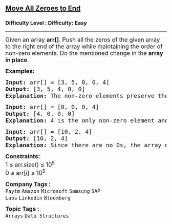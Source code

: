 <h2><a href="https://www.geeksforgeeks.org/problems/move-all-zeroes-to-end-of-array0751/1?page=4&category=Arrays&sortBy=submissions">Move All Zeroes to End</a></h2><h3>Difficulty Level : Difficulty: Easy</h3><hr><div class="problems_problem_content__Xm_eO"><p><span style="font-size: 18px;">Given an array <strong>arr[]</strong>. Push all the zeros of the given array to the right end of the array while maintaining the order of non-zero elements. Do the mentioned change in the <strong>array in place</strong>.</span></p>
<p><span style="font-size: 18px;"><strong>Examples:</strong></span></p>
<pre><span style="font-size: 18px;"><strong>Input: </strong>arr[] = [3, 5, 0, 0, 4]
<strong>Output:</strong> [3, 5, 4, 0, 0]
<strong>Explanation:</strong> The non-zero elements preserve their order while the 0 elements are moved to the right.
</span></pre>
<pre><span style="font-size: 18px;"><strong>Input: </strong>arr[] = [0, 0, 0, 4]
<strong>Output:</strong> [4, 0, 0, 0]
<strong>Explanation:</strong> 4 is the only non-zero element and it gets moved to the left.
</span></pre>
<pre><span style="font-size: 18px;"><strong>Input: </strong>arr[] = [10, 2, 4]
<strong>Output:</strong> [10, 2, 4]
<strong>Explanation:</strong> Since there are no 0s, the array does not change.</span></pre>
<p><span style="font-size: 18px;"><strong>Constraints:</strong><br>1 ≤ arr.size() ≤ 10<sup>5</sup><br>0 ≤ arr[i] ≤ 10<sup>5</sup></span></p></div><p><span style=font-size:18px><strong>Company Tags : </strong><br><code>Paytm</code>&nbsp;<code>Amazon</code>&nbsp;<code>Microsoft</code>&nbsp;<code>Samsung</code>&nbsp;<code>SAP Labs</code>&nbsp;<code>Linkedin</code>&nbsp;<code>Bloomberg</code>&nbsp;<br><p><span style=font-size:18px><strong>Topic Tags : </strong><br><code>Arrays</code>&nbsp;<code>Data Structures</code>&nbsp;